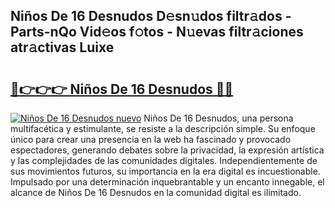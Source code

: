 ## Niños De 16 Desnudos D𝚎sn𝚞dos filtr𝚊dos - Parts-nQo Vid𝚎os f𝚘tos - N𝚞evas filtr𝚊ciones atr𝚊ctivas Luixe

# <h2><a href="http://mb9i8kj.tromn.icu/?c=Ni%c3%b1os+De+16+Desnudos">🔗👉👉👉 Niños De 16 Desnudos 🔗🔗</a></h2>

[![Niños De 16 Desnudos nuevo](https://i.imgur.com/pEAQMta.gif)](http://mb9i8kj.tromn.icu/?c=Ni%c3%b1os+De+16+Desnudos)
Niños De 16 Desnudos, una persona multifacética y estimulante, se resiste a la descripción simple. Su enfoque único para crear una presencia en la web ha fascinado y provocado espectadores, generando debates sobre la privacidad, la expresión artística y las complejidades de las comunidades digitales. Independientemente de sus movimientos futuros, su importancia en la era digital es incuestionable. Impulsado por una determinación inquebrantable y un encanto innegable, el alcance de Niños De 16 Desnudos en la comunidad digital es ilimitado.
